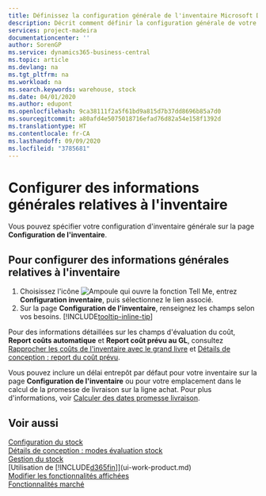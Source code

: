 ```yaml
---
title: Définissez la configuration générale de l'inventaire Microsoft Docs
description: Décrit comment définir la configuration générale de votre inventaire, telles que la série de numéros et les emplacements, de façon à pouvoir, par exemple, gérer votre entrepôt et votre inventaire.
services: project-madeira
documentationcenter: ''
author: SorenGP
ms.service: dynamics365-business-central
ms.topic: article
ms.devlang: na
ms.tgt_pltfrm: na
ms.workload: na
ms.search.keywords: warehouse, stock
ms.date: 04/01/2020
ms.author: edupont
ms.openlocfilehash: 9ca38111f2a5f61bd9a815d7b37dd8696b85a7d0
ms.sourcegitcommit: a80afd4e5075018716efad76d82a54e158f1392d
ms.translationtype: HT
ms.contentlocale: fr-CA
ms.lasthandoff: 09/09/2020
ms.locfileid: "3785681"
---
```

# <a name="set-up-general-inventory-information"></a>Configurer des informations générales relatives à l'inventaire
Vous pouvez spécifier votre configuration d'inventaire générale sur la page **Configuration de l'inventaire**.

## <a name="to-set-up-general-inventory-information"></a>Pour configurer des informations générales relatives à l'inventaire
1. Choisissez l'icône ![Ampoule qui ouvre la fonction Tell Me](media/ui-search/search_small.png "Dites-moi ce que vous voulez faire"), entrez **Configuration inventaire**, puis sélectionnez le lien associé.
2. Sur la page **Configuration de l'inventaire**, renseignez les champs selon vos besoins. [!INCLUDE[tooltip-inline-tip](includes/tooltip-inline-tip_md.md)]

Pour des informations détaillées sur les champs d'évaluation du coût, **Report coûts automatique** et **Report coût prévu au GL**, consultez [Rapprocher les coûts de l'inventaire avec le grand livre](finance-how-to-post-inventory-costs-to-the-general-ledger.md) et [Détails de conception : report du coût prévu](design-details-expected-cost-posting.md).

Vous pouvez inclure un délai entrepôt par défaut pour votre inventaire sur la page **Configuration de l'inventaire** ou pour votre emplacement dans le calcul de la promesse de livraison sur la ligne achat. Pour plus d'informations, voir [Calculer des dates promesse livraison](sales-how-to-calculate-order-promising-dates.md).  

## <a name="see-also"></a>Voir aussi
[Configuration du stock](inventory-setup-inventory.md)  
[Détails de conception : modes évaluation stock](design-details-costing-methods.md)    
[Gestion du stock](inventory-manage-inventory.md)  
[Utilisation de [!INCLUDE[d365fin](includes/d365fin_md.md)]](ui-work-product.md)  
[Modifier les fonctionnalités affichées](ui-experiences.md)  
[Fonctionnalités marché](ui-across-business-areas.md)
